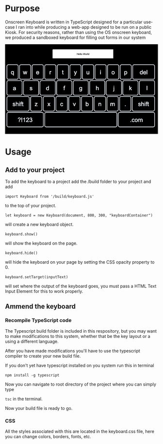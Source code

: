 # Purpose
Onscreen Keyboard is written in TypeScript designed for a particular use-case I ran into while producing a web-app designed to be run on a public Kiosk. For security reasons, rather than using the OS onscreen keyboard, we produced a sandboxed keyboard for filling out forms in our system

![screenshot](./keyboard%20screenshot.png)

# Usage
## Add to your project
To add the keyboard to a project add the /build folder to your project and add

`import Keyboard from '/build/keyboard.js'` 

to the top of your project. 

`let keyboard = new Keyboard(document, 800, 300, "keyboardContainer")`

will create a new keyboard object.

`keyboard.show()` 

will show the keyboard on the page.

`keyboard.hide()`

will hide the keyboard on your page by setting the CSS opacity property to 0.

`keyboard.setTarget(inputText)`

will set where the output of the keyboard goes, you must pass a HTML Text Input Element for this to work properly. 

## Ammend the keyboard 
### Recompile TypeScript code
The Typescript build folder is included in this respository, but you may want to make modifications to this system, whether that be the key layout or a using a different language.

After you have made modifications you'll have to use the typescript compiler to create your new build file.

If you don't yet have typescript installed on you system run this in terminal

`npm install -g typescript`

Now you can navigate to root directory of the project where you can simply type 

`tsc` in the terminal.

Now your build file is ready to go. 

### CSS
All the styles associated with this are located in the keyboard.css file, here you can change colors, borders, fonts, etc. 